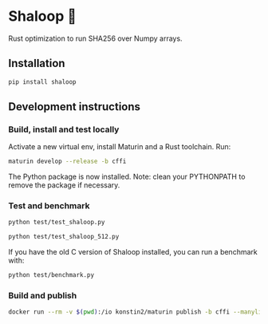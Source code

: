 # Shaloop 🚣‍

Rust optimization to run SHA256 over Numpy arrays.

## Installation

```bash
pip install shaloop
```

## Development instructions

### Build, install and test locally

Activate a new virtual env, install Maturin and a Rust toolchain. Run:

```bash
maturin develop --release -b cffi
```

The Python package is now installed. Note: clean your PYTHONPATH to remove the package if necessary.

### Test and benchmark

```bash
python test/test_shaloop.py
```

```bash
python test/test_shaloop_512.py
```

If you have the old C version of Shaloop installed, you can run a benchmark with:

```bash 
python test/benchmark.py
```

### Build and publish 

```bash
docker run --rm -v $(pwd):/io konstin2/maturin publish -b cffi --manylinux 2010 -u __token__ -p pypi-your-token
```
